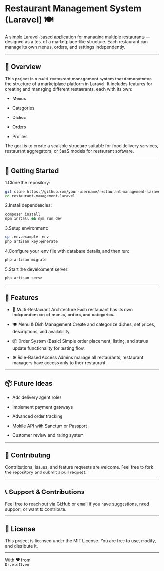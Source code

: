 # Restaurant Management System (Laravel) 🍽️

A simple Laravel-based application for managing multiple restaurants — designed as a test of a marketplace-like structure. Each restaurant can manage its own menus, orders, and settings independently.

---

## 🧩 Overview

This project is a multi-restaurant management system that demonstrates the structure of a marketplace platform in Laravel. It includes features for creating and managing different restaurants, each with its own:

- Menus

- Categories

- Dishes

- Orders

- Profiles

The goal is to create a scalable structure suitable for food delivery services, restaurant aggregators, or SaaS models for restaurant software.

---
## 🚀 Getting Started

1.Clone the repository:
```bash
git clone https://github.com/your-username/restaurant-management-laravel.git
cd restaurant-management-laravel
```
2.Install dependencies:
```bash
composer install
npm install && npm run dev
```
3.Setup environment:
```bash
cp .env.example .env
php artisan key:generate
```
4.Configure your .env file with database details, and then run:
```bash
php artisan migrate
```
5.Start the development server:
```bash
php artisan serve
```

---

## 🧠 Features
- 🏪 Multi-Restaurant Architecture
Each restaurant has its own independent set of menus, orders, and categories.

- 🍽️ Menu & Dish Management
Create and categorize dishes, set prices, descriptions, and availability.

- 📦 Order System (Basic)
Simple order placement, listing, and status update functionality for testing flow.

- ⚙️ Role-Based Access
Admins manage all restaurants; restaurant managers have access only to their restaurant.

---

## 📦 Future Ideas
- Add delivery agent roles

- Implement payment gateways

- Advanced order tracking

- Mobile API with Sanctum or Passport

- Customer review and rating system

---

## 🤝 Contributing
Contributions, issues, and feature requests are welcome. Feel free to fork the repository and submit a pull request.

---

## 📞 Support & Contributions

Feel free to reach out via GitHub or email if you have suggestions, need support, or want to contribute.

---

## 🪪 License

This project is licensed under the MIT License. You are free to use, modify, and distribute it.

---

With ❤️ from  
`Dr.ele11ven`

